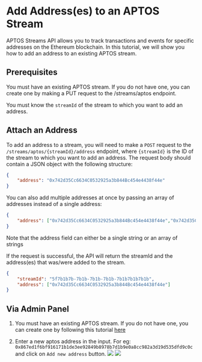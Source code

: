 # Add Address(es) to an APTOS Stream

APTOS Streams API allows you to track transactions and events for specific addresses on the Ethereum blockchain. In this tutorial, we will show you how to add an address to an existing APTOS stream.

## Prerequisites

You must have an existing APTOS stream. If you do not have one, you can create one by making a PUT request to the /streams/aptos endpoint.

You must know the `streamId` of the stream to which you want to add an address.

## Attach an Address

To add an address to a stream, you will need to make a `POST` request to the `/streams/aptos/{streamId}/address` endpoint, where `{streamId}` is the ID of the stream to which you want to add an address. The request body should contain a JSON object with the following structure:

```json
{
    "address": "0x742d35Cc6634C0532925a3b844Bc454e4438f44e"
}
```

You can also add multiple addresses at once by passing an array of addresses instead of a single address:

```json
{
    "address": ["0x742d35Cc6634C0532925a3b844Bc454e4438f44e","0x742d35Cc6634C0532925a3b844Bc454e4438f44f"]
}
```

Note that the address field can either be a single string or an array of strings

If the request is successful, the API will return the streamId and the address(es) that was/were added to the stream.

```json
{
    "streamId": "5f7b1b7b-7b1b-7b1b-7b1b-7b1b7b1b7b1b",
    "address": ["0x742d35Cc6634C0532925a3b844Bc454e4438f44e"]
}
```

## Via Admin Panel

1. You must have an existing APTOS stream. If you do not have one, you can create one by following this tutorial [here](/streams-api/aptos/tutorials/create-stream#via-admin-panel)

2. Enter a new aptos address in the input. For eg: `0x867ed1f6bf916171b1de3ee92849b8978b7d1b9e0a8cc982a3d19d535dfd9c0c` and click on `Add new address` button.
![](/img/content/streams-aptos-add-address-1.webp)
![](/img/content/streams-aptos-add-address-2.webp)


